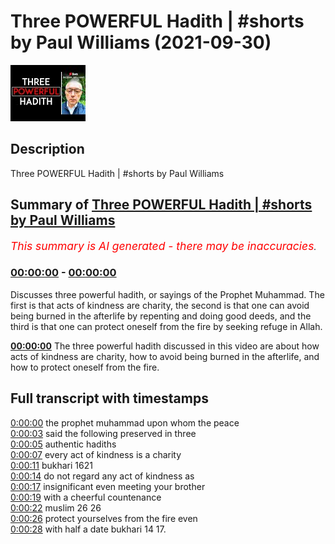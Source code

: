 # Three POWERFUL Hadith | #shorts by Paul Williams (2021-09-30)

![alt Three POWERFUL Hadith | #shorts by Paul Williams](SShHyz5VOtU.jpg "Three POWERFUL Hadith | #shorts by Paul Williams")

## Description

Three POWERFUL Hadith | #shorts by Paul Williams

## Summary of [Three POWERFUL Hadith | #shorts by Paul Williams](https://www.youtube.com/watch?v=SShHyz5VOtU)


*<span style="color:red; font-size:125%">This summary is AI generated - there may be inaccuracies</span>. [](/)*

### [00:00:00](https://www.youtube.com/watch?v=SShHyz5VOtU&t=0) - [00:00:00](https://www.youtube.com/watch?v=SShHyz5VOtU&t=0)

Discusses three powerful hadith, or sayings of the Prophet Muhammad. The first is that acts of kindness are charity, the second is that one can avoid being burned in the afterlife by repenting and doing good deeds, and the third is that one can protect oneself from the fire by seeking refuge in Allah.

**[00:00:00](https://www.youtube.com/watch?v=SShHyz5VOtU&t=0)** The three powerful hadith discussed in this video are about how acts of kindness are charity, how to avoid being burned in the afterlife, and how to protect oneself from the fire.

## Full transcript with timestamps

[0:00:00](https://youtu.be/SShHyz5VOtU?t=0) the prophet muhammad upon whom the peace  
[0:00:03](https://youtu.be/SShHyz5VOtU?t=3) said the following preserved in three  
[0:00:05](https://youtu.be/SShHyz5VOtU?t=5) authentic hadiths  
[0:00:07](https://youtu.be/SShHyz5VOtU?t=7) every act of kindness is a charity  
[0:00:11](https://youtu.be/SShHyz5VOtU?t=11) bukhari 1621  
[0:00:14](https://youtu.be/SShHyz5VOtU?t=14) do not regard any act of kindness as  
[0:00:17](https://youtu.be/SShHyz5VOtU?t=17) insignificant even meeting your brother  
[0:00:19](https://youtu.be/SShHyz5VOtU?t=19) with a cheerful countenance  
[0:00:22](https://youtu.be/SShHyz5VOtU?t=22) muslim 26 26  
[0:00:26](https://youtu.be/SShHyz5VOtU?t=26) protect yourselves from the fire even  
[0:00:28](https://youtu.be/SShHyz5VOtU?t=28) with half a date bukhari 14 17.  
